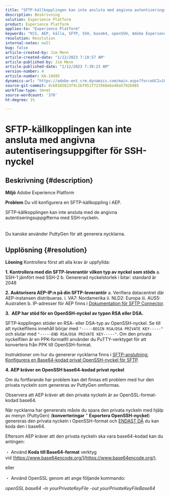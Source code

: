 ```yaml
---
title: "SFTP-källkopplingen kan inte ansluta med angivna autentiseringsuppgifter för SSH-nyckel"
description: Beskrivning
solution: Experience Platform
product: Experience Platform
applies-to: "Experience Platform"
keywords: "KCS, AEP, källa, SFTP, SSH, base64, openSSH, Adobe Experience Platform, felsökning, koppling, felanslutning, autentiseringsuppgifter för SSH-nyckel"
resolution: Resolution
internal-notes: null
bug: false
article-created-by: Jim Menn
article-created-date: "1/12/2023 7:18:57 AM"
article-published-by: Jim Menn
article-published-date: "1/12/2023 7:39:23 AM"
version-number: 4
article-number: KA-19495
dynamics-url: "https://adobe-ent.crm.dynamics.com/main.aspx?forceUCI=1&pagetype=entityrecord&etn=knowledgearticle&id=62964e5e-4992-ed11-aad1-6045bd0065f9"
source-git-commit: dcb0185623f9c2bf951f723560ebe40a5792b985
workflow-type: tm+mt
source-wordcount: '370'
ht-degree: 1%

---
```


# SFTP-källkopplingen kan inte ansluta med angivna autentiseringsuppgifter för SSH-nyckel

## Beskrivning {#description}


<b>Miljö</b>
Adobe Experience Platform

<b>Problem</b>
Du vill konfigurera en SFTP-källkoppling i AEP.

SFTP-källkopplingen kan inte ansluta med de angivna autentiseringsuppgifterna med SSH-nyckeln.
<br><br><br>Du kanske använder PuttyGen för att generera nycklarna.

## Upplösning {#resolution}


<b>Lösning</b>
Kontrollera först att alla krav är uppfyllda:

<b>1. Kontrollera med din SFTP-leverantör vilken typ av nyckel som stöds</b>
a. SSH-1 jämfört med SSH-2 b. Genererad nyckelstorlek i bitar: standard är 2048

<b>2. Auktorisera AEP-IP:n på din SFTP-leverantör</b>
a. Verifiera datacentret där AEP-instansen distribueras.
i. VA7: Nordamerika ii. NLD2: Europa iii. AUS5: Australien b. IP-adresser för AEP finns i [Dokumentation för SFTP Connector](https://experienceleague.adobe.com/docs/experience-platform/sources/connectors/cloud-storage/sftp.html).



<b>3.  AEP har stöd för en OpenSSH-nyckel av typen RSA eller DSA.</b>

SFTP-kopplingen stöder en RSA- eller DSA-typ av OpenSSH-nyckel. Se till att nyckelfilens innehåll börjar med `"-----BEGIN RSA/DSA PRIVATE KEY-----"` och slutar med `"-----END RSA/DSA PRIVATE KEY-----"`. Om den privata nyckelfilen är en PPK-formatfil använder du PuTTY-verktyget för att konvertera från PPK till OpenSSH-format.

Instruktioner om hur du genererar nycklarna finns i [SFTP-anslutning: Konfigurera en Base64-kodad privat OpenSSH-nyckel för SFTP](https://experienceleague.adobe.com/docs/experience-platform/sources/connectors/cloud-storage/sftp.html#set-up-a-base64-encoded-openssh-private-key-for-sftp).



<b>4. AEP kräver en OpenSSH base64-kodad privat nyckel </b>



Om du fortfarande har problem kan det finnas ett problem med hur den privata nyckeln som genereras av PuttyGen omformas.

Observera att AEP kräver att den privata nyckeln är av OpenSSL-format-kodad base64.

När nycklarna har genererats måste du spara den privata nyckeln med hjälp av menyn (PuttyGen) (<b>konverteringar</b> &quot; <b>Exportera OpenSSH-nyckel</b>) genereras den privata nyckeln i OpenSSH-format och <u>ENDAST DÅ</u> du kan koda den i base64.

Eftersom AEP kräver att den privata nyckeln ska vara base64-kodad kan du antingen:

・ Använd <b>Koda till Base64-format</b> verktyg vid [https://www.base64encode.org/](https://www.base64encode.org/).

eller

・ Använd OpenSSL genom att ange följande kommando:

*openSSL base64 -in yourPrivateKeyFile -out yourPrivateKeyFileBase64*










